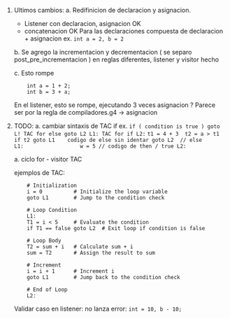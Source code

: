 1. Ultimos cambios:
    a. Redifinicion de declaracion y asignacion.
    * Listener con declaracion, asignacion OK
    * concatenacion OK
    Para las declaraciones compuesta de declaracion + asignacion
    ex. `int a = 2, b = 2` 

    b. Se agrego la incrementacion y decrementacion ( se separo post_pre_incrementacion ) en reglas diferentes, listener y visitor hecho

    c. Esto rompe
    
    ```
        int a = 1 + 2;
        int b = 3 + a;
    ```

    En el listener, esto se rompe, ejecutando 3 veces asignacion ?
    Parece ser por la regla de compiladores.g4 -> asignacion

2. TODO:
    a. cambiar sintaxis de TAC if
    ex.
        ```
            if ( condition is true ) goto L!
            TAC for else
            goto L2
            L1: TAC for if
            L2:
        ```
        ```
        t1 = 4 + 3 
        t2 = a > t1   
        if t2 goto L1   
            codigo de else sin identar
            goto L2  // else          
        L1:                 
            w = 5 // codigo de then / true
        L2:   
        ```

    a. ciclo for - visitor TAC

    ejemplos de TAC:

    ```
        # Initialization
        i = 0          # Initialize the loop variable
        goto L1        # Jump to the condition check

        # Loop Condition
        L1: 
        T1 = i < 5     # Evaluate the condition
        if T1 == false goto L2  # Exit loop if condition is false

        # Loop Body
        T2 = sum + i   # Calculate sum + i
        sum = T2       # Assign the result to sum

        # Increment
        i = i + 1      # Increment i
        goto L1        # Jump back to the condition check

        # End of Loop
        L2:
    ```
    Validar caso en listener: no lanza error:
        ```
            int = 10, b - 10;
        ``` 